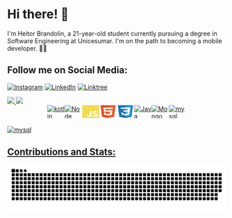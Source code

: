 # Hi there! 👋

I'm Heitor Brandolin, a 21-year-old student currently pursuing a degree in Software Engineering at Unicesumar. I'm on the path to becoming a mobile developer. 👨‍💻

## Follow me on Social Media:
[![Instagram](https://img.shields.io/badge/Instagram-E4405F?style=for-the-badge&logo=instagram&logoColor=white)](https://www.instagram.com/tor_brandolin/)
[![LinkedIn](https://img.shields.io/badge/LinkedIn-0077B5?style=for-the-badge&logo=linkedin&logoColor=white)](https://www.linkedin.com/in/heitor-brandolin/)
[![Linktree](https://img.shields.io/badge/Linktree-39E09B?style=for-the-badge&logo=linktree&logoColor=white)](https://linktr.ee/Code_tor)

<div> 
  <a href="https://github.com/devhetor">
  <img height="180em" src="https://github-readme-stats.vercel.app/api?username=devhetor&show_icons=true&theme=gotham&include_all_commits=true&count_private=true"/>
  <img height="180em" src="https://github-readme-stats.vercel.app/api/top-langs/?username=devhetor&layout=compact&langs_count=7&theme=gotham"/>
</div>

 
<div style="display: flex; justify-content: center;"><br>
  <img align="center" alt="kotlin" height="30" width="40" src='https://cdn.jsdelivr.net/gh/devicons/devicon/icons/kotlin/kotlin-plain.svg'>
  <img align="center" alt="Node" height="30" width="40" src='https://cdn.jsdelivr.net/gh/devicons/devicon/icons/nodejs/nodejs-original.svg'>
  <img align="center" alt="Js" height="30" width="40" src="https://raw.githubusercontent.com/devicons/devicon/master/icons/javascript/javascript-plain.svg">
  <img align="center" alt="HTML" height="30" width="40" src="https://raw.githubusercontent.com/devicons/devicon/master/icons/html5/html5-original.svg">
  <img align="center" alt="CSS" height="30" width="40" src="https://raw.githubusercontent.com/devicons/devicon/master/icons/css3/css3-original.svg">
  <img align="center" alt="Java" height="30" width="40" src='https://cdn.jsdelivr.net/gh/devicons/devicon/icons/java/java-original.svg'>
  <img align="center" alt="Mongo" height="30" width="40" src='https://cdn.jsdelivr.net/gh/devicons/devicon/icons/mongodb/mongodb-original.svg'>
  <img align="center" alt="mysql" height="30" width="40" src='https://cdn.jsdelivr.net/gh/devicons/devicon/icons/mysql/mysql-original.svg'>
</div>

<br/>

<img align="center" alt="mysql" height="200" width="350" src='https://64.media.tumblr.com/0b26d836185b7286e2c18e408147f161/5bac9b34685ea9b4-cf/s640x960/f2309e95686b4028cb8c348705844be39fd54674.gifv'>
  
## Contributions and Stats:
  <source media="(prefers-color-scheme: dark)" srcset="https://github.com/devhetor/devhetor/blob/3cffe0b56ff711ad2e425691bb7f755d1779a5cd/github-contribution-grid-snake-dark.svg">
  <source media="(prefers-color-scheme: light)" srcset="https://github.com/devhetor/devhetor/blob/3cffe0b56ff711ad2e425691bb7f755d1779a5cd/github-contribution-grid-snake.svg">
  <img alt="github contribution grid snake animation" src="https://raw.githubusercontent.com/platane/platane/output/github-contribution-grid-snake.svg">
</picture>


